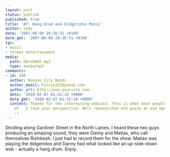 ```yaml
---
layout: post
status: publish
published: true
title: '#7: Hang Drum and Didgeridoo Music'
author: andy
date: '2007-06-09 20:36:31 +0100'
date_gmt: '2007-06-09 20:36:31 +0100'
tgs:
- music
- street entertainment
media:
  path: EB/eb007.mp3
  type: audio/mp3
comments:
- id: 180
  author: Kansas City Bands
  author_email: Fulvio325@yahoo.com
  author_url: http://www.yoursite.com
  date: '2010-02-07 01:32:10 +0000'
  date_gmt: '2010-02-07 01:32:10 +0000'
  content: Thanks for the interesting website. This is what most people are not aware
    of.  I love your perspective. Well reasearched and quite an eye opener!  ...&nbsp;
    :)
---
```

Strolling along Gardiner Street in the North Laines, I heard these two guys 
producing an amazing sound, they were Danny and Matias, who call themselves 
Rishikesh. I just had to record them for the show. Matias was playing the 
didgeridoo and Danny had what looked like an up-side-down wok - actually a 
hang drum. Enjoy.
